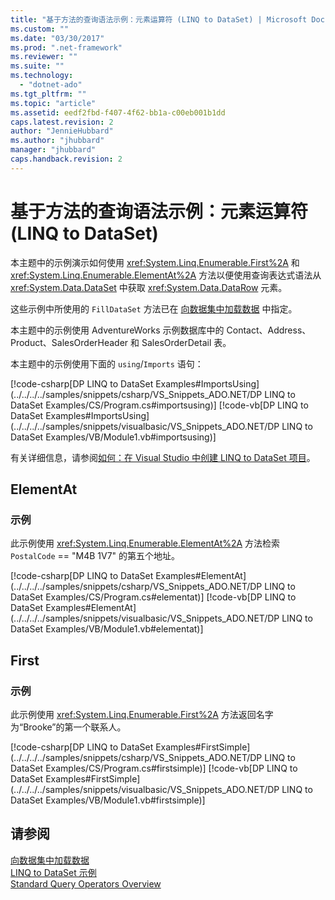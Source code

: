```yaml
---
title: "基于方法的查询语法示例：元素运算符 (LINQ to DataSet) | Microsoft Docs"
ms.custom: ""
ms.date: "03/30/2017"
ms.prod: ".net-framework"
ms.reviewer: ""
ms.suite: ""
ms.technology: 
  - "dotnet-ado"
ms.tgt_pltfrm: ""
ms.topic: "article"
ms.assetid: eedf2fbd-f407-4f62-bb1a-c00eb001b1dd
caps.latest.revision: 2
author: "JennieHubbard"
ms.author: "jhubbard"
manager: "jhubbard"
caps.handback.revision: 2
---
```

# 基于方法的查询语法示例：元素运算符 (LINQ to DataSet)
本主题中的示例演示如何使用 <xref:System.Linq.Enumerable.First%2A> 和 <xref:System.Linq.Enumerable.ElementAt%2A> 方法以便使用查询表达式语法从 <xref:System.Data.DataSet> 中获取 <xref:System.Data.DataRow> 元素。  
  
 这些示例中所使用的 `FillDataSet` 方法已在 [向数据集中加载数据](../../../../docs/framework/data/adonet/loading-data-into-a-dataset.md) 中指定。  
  
 本主题中的示例使用 AdventureWorks 示例数据库中的 Contact、Address、Product、SalesOrderHeader 和 SalesOrderDetail 表。  
  
 本主题中的示例使用下面的 `using`\/`Imports` 语句：  
  
 [!code-csharp[DP LINQ to DataSet Examples#ImportsUsing](../../../../samples/snippets/csharp/VS_Snippets_ADO.NET/DP LINQ to DataSet Examples/CS/Program.cs#importsusing)]
 [!code-vb[DP LINQ to DataSet Examples#ImportsUsing](../../../../samples/snippets/visualbasic/VS_Snippets_ADO.NET/DP LINQ to DataSet Examples/VB/Module1.vb#importsusing)]  
  
 有关详细信息，请参阅[如何：在 Visual Studio 中创建 LINQ to DataSet 项目](../../../../docs/framework/data/adonet/how-to-create-a-linq-to-dataset-project-in-vs.md)。  
  
## ElementAt  
  
### 示例  
 此示例使用 <xref:System.Linq.Enumerable.ElementAt%2A> 方法检索 `PostalCode` \=\= "M4B 1V7" 的第五个地址。  
  
 [!code-csharp[DP LINQ to DataSet Examples#ElementAt](../../../../samples/snippets/csharp/VS_Snippets_ADO.NET/DP LINQ to DataSet Examples/CS/Program.cs#elementat)]
 [!code-vb[DP LINQ to DataSet Examples#ElementAt](../../../../samples/snippets/visualbasic/VS_Snippets_ADO.NET/DP LINQ to DataSet Examples/VB/Module1.vb#elementat)]  
  
## First  
  
### 示例  
 此示例使用 <xref:System.Linq.Enumerable.First%2A> 方法返回名字为“Brooke”的第一个联系人。  
  
 [!code-csharp[DP LINQ to DataSet Examples#FirstSimple](../../../../samples/snippets/csharp/VS_Snippets_ADO.NET/DP LINQ to DataSet Examples/CS/Program.cs#firstsimple)]
 [!code-vb[DP LINQ to DataSet Examples#FirstSimple](../../../../samples/snippets/visualbasic/VS_Snippets_ADO.NET/DP LINQ to DataSet Examples/VB/Module1.vb#firstsimple)]  
  
## 请参阅  
 [向数据集中加载数据](../../../../docs/framework/data/adonet/loading-data-into-a-dataset.md)   
 [LINQ to DataSet 示例](../../../../docs/framework/data/adonet/linq-to-dataset-examples.md)   
 [Standard Query Operators Overview](../../../../ocs/visual-basic/programming-guide/concepts/linq/standard-query-operators-overview.md)